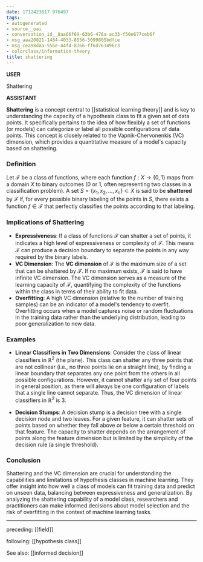 ```yaml
---
date: 1712423817.976497
tags:
- autogenerated
- source__oai
- conversation_id__8aa66f69-63b6-476a-ac33-f50e677ceb6f
- msg_aaa20821-1484-4033-8556-5099805bdfce
- msg_cea98daa-556e-44f4-8766-ff6d763496c3
- colorclass/information-theory
title: shattering
---
```


**USER**

Shattering


**ASSISTANT**

**Shattering** is a concept central to [[statistical learning theory]] and is key to understanding the capacity of a hypothesis class to fit a given set of data points. It specifically pertains to the idea of how flexibly a set of functions (or models) can categorize or label all possible configurations of data points. This concept is closely related to the Vapnik-Chervonenkis (VC) dimension, which provides a quantitative measure of a model's capacity based on shattering.

### Definition

Let $\mathcal{F}$ be a class of functions, where each function $f: X \rightarrow \{0, 1\}$ maps from a domain $X$ to binary outcomes (0 or 1, often representing two classes in a classification problem). A set $S = \{x_1, x_2, ..., x_n\} \subset X$ is said to be **shattered** by $\mathcal{F}$ if, for every possible binary labeling of the points in $S$, there exists a function $f \in \mathcal{F}$ that perfectly classifies the points according to that labeling.

### Implications of Shattering

- **Expressiveness**: If a class of functions $\mathcal{F}$ can shatter a set of points, it indicates a high level of expressiveness or complexity of $\mathcal{F}$. This means $\mathcal{F}$ can produce a decision boundary to separate the points in any way required by the binary labels.
- **VC Dimension**: The **VC dimension** of $\mathcal{F}$ is the maximum size of a set that can be shattered by $\mathcal{F}$. If no maximum exists, $\mathcal{F}$ is said to have infinite VC dimension. The VC dimension serves as a measure of the learning capacity of $\mathcal{F}$, quantifying the complexity of the functions within the class in terms of their ability to fit data.
- **Overfitting**: A high VC dimension (relative to the number of training samples) can be an indicator of a model's tendency to overfit. Overfitting occurs when a model captures noise or random fluctuations in the training data rather than the underlying distribution, leading to poor generalization to new data.

### Examples

- **Linear Classifiers in Two Dimensions**: Consider the class of linear classifiers in $\mathbb{R}^2$ (the plane). This class can shatter any three points that are not collinear (i.e., no three points lie on a straight line), by finding a linear boundary that separates any one point from the others in all possible configurations. However, it cannot shatter any set of four points in general position, as there will always be one configuration of labels that a single line cannot separate. Thus, the VC dimension of linear classifiers in $\mathbb{R}^2$ is 3.
  
- **Decision Stumps**: A decision stump is a decision tree with a single decision node and two leaves. For a given feature, it can shatter sets of points based on whether they fall above or below a certain threshold on that feature. The capacity to shatter depends on the arrangement of points along the feature dimension but is limited by the simplicity of the decision rule (a single threshold).

### Conclusion

Shattering and the VC dimension are crucial for understanding the capabilities and limitations of hypothesis classes in machine learning. They offer insight into how well a class of models can fit training data and predict on unseen data, balancing between expressiveness and generalization. By analyzing the shattering capability of a model class, researchers and practitioners can make informed decisions about model selection and the risk of overfitting in the context of machine learning tasks.


---

preceding: [[field]]  


following: [[hypothesis class]]

See also: [[informed decision]]
